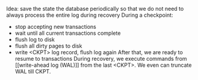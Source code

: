 Idea: save the state the database periodically so that we do not need to always process the entire log during recovery
During a checkpoint:
 - stop accepting new transactions
 - wait until all current transactions complete
 - flush log to disk
 - flush all dirty pages to disk
 - write \<CKPT\> log record, flush log again
After that, we are ready to resume to transactions
During recovery, we execute commands from [[write-ahead log (WAL)]]  from the last \<CKPT\>. We even can truncate WAL till CKPT.

